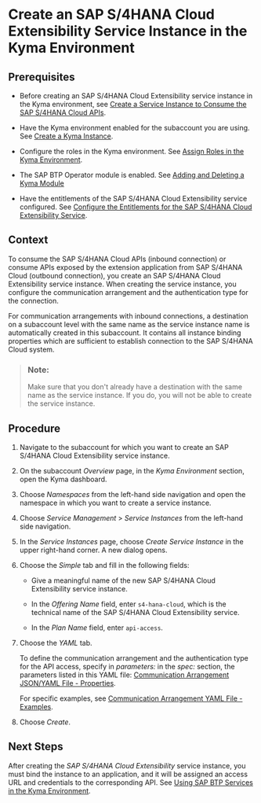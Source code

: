 <!-- loio32bd4237bbc643f7a7c0b3e7aed13cc7 -->

# Create an SAP S/4HANA Cloud Extensibility Service Instance in the Kyma Environment



<a name="loio32bd4237bbc643f7a7c0b3e7aed13cc7__prereq_fms_2dv_5lb"/>

## Prerequisites

-   Before creating an SAP S/4HANA Cloud Extensibility service instance in the Kyma environment, see [Create a Service Instance to Consume the SAP S/4HANA Cloud APIs](create-a-service-instance-to-consume-the-sap-s-4hana-cloud-apis-a735641.md).

-   Have the Kyma environment enabled for the subaccount you are using. See [Create a Kyma Instance](../50-administration-and-ops/create-a-kyma-instance-09dd313.md).

-   Configure the roles in the Kyma environment. See [Assign Roles in the Kyma Environment](../60-security/assign-roles-in-the-kyma-environment-148ae38.md).

-   The SAP BTP Operator module is enabled. See [Adding and Deleting a Kyma Module](../50-administration-and-ops/adding-and-deleting-a-kyma-module-1b548e9.md#loio1b548e9ad4744b978b8b595288b0cb5c)

-   Have the entitlements of the SAP S/4HANA Cloud Extensibility service configured. See [Configure the Entitlements for the SAP S/4HANA Cloud Extensibility Service](configure-the-entitlements-for-the-sap-s-4hana-cloud-extensibility-service-65ad330.md).




<a name="loio32bd4237bbc643f7a7c0b3e7aed13cc7__context_b4x_ncv_5lb"/>

## Context

To consume the SAP S/4HANA Cloud APIs \(inbound connection\) or consume APIs exposed by the extension application from SAP S/4HANA Cloud \(outbound connection\), you create an SAP S/4HANA Cloud Extensibility service instance. When creating the service instance, you configure the communication arrangement and the authentication type for the connection.

For communication arrangements with inbound connections, a destination on a subaccount level with the same name as the service instance name is automatically created in this subaccount. It contains all instance binding properties which are sufficient to establish connection to the SAP S/4HANA Cloud system.

> ### Note:  
> Make sure that you don't already have a destination with the same name as the service instance. If you do, you will not be able to create the service instance.



## Procedure

1.  Navigate to the subaccount for which you want to create an SAP S/4HANA Cloud Extensibility service instance.

2.  On the subaccount *Overview* page, in the *Kyma Environment* section, open the Kyma dashboard.

3.  Choose *Namespaces* from the left-hand side navigation and open the namespace in which you want to create a service instance.

4.  Choose *Service Management* \> *Service Instances* from the left-hand side navigation.

5.  In the *Service Instances* page, choose *Create Service Instance* in the upper right-hand corner. A new dialog opens.

6.  Choose the *Simple* tab and fill in the following fields:

    -   Give a meaningful name of the new SAP S/4HANA Cloud Extensibility service instance.

    -   In the *Offering Name* field, enter `s4-hana-cloud`, which is the technical name of the SAP S/4HANA Cloud Extensibility service.

    -   In the *Plan Name* field, enter `api-access`.


7.  Choose the *YAML* tab.

    To define the communication arrangement and the authentication type for the API access, specify in *parameters:* in the *spec:* section, the parameters listed in this YAML file: [Communication Arrangement JSON/YAML File - Properties](communication-arrangement-json-yaml-file-properties-553a4c6.md).

    For specific examples, see [Communication Arrangement YAML File - Examples](communication-arrangement-yaml-file-examples-1ab9bf6.md).

8.  Choose *Create*.




<a name="loio32bd4237bbc643f7a7c0b3e7aed13cc7__postreq_adb_3v5_gmb"/>

## Next Steps

After creating the *SAP S/4HANA Cloud Extensibility* service instance, you must bind the instance to an application, and it will be assigned an access URL and credentials to the corresponding API. See [Using SAP BTP Services in the Kyma Environment](../30-development/using-sap-btp-services-in-the-kyma-environment-ea4dd81.md).

